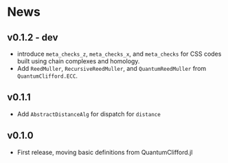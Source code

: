 # News

## v0.1.2 - dev

- introduce `meta_checks_z`, `meta_checks_x`, and `meta_checks` for CSS codes built using chain complexes and homology.
- Add `ReedMuller`, `RecursiveReedMuller`, and `QuantumReedMuller` from `QuantumClifford.ECC`.


## v0.1.1

- Add `AbstractDistanceAlg` for dispatch for `distance`

## v0.1.0

- First release, moving basic definitions from QuantumClifford.jl